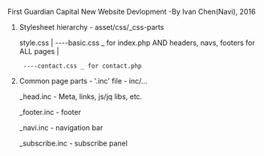

First Guardian Capital New Website Devlopment
		 			-By Ivan Chen(Navi), 2016


1. Stylesheet hierarchy - asset/css/_css-parts

	style.css
		|
		----basic.css _ for index.php AND headers, navs, footers for ALL pages
		|
		
		----contact.css _ for contact.php	


2. Common page parts - '.inc' file - inc/...

	_head.inc - Meta, links, js/jq libs, etc.

	_footer.inc - footer

	_navi.inc - navigation bar

	_subscribe.inc - subscribe panel
